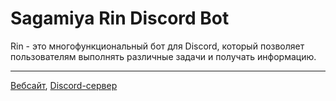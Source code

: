 # Sagamiya Rin Discord Bot

Rin - это многофункциональный бот для Discord, который позволяет пользователям выполнять различные задачи и получать информацию.

***
[Вебсайт](https://sagamiya.xyz), [Discord-сервер](https://discord.gg/6pkmyN59Ke)